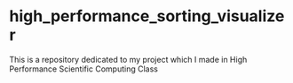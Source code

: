 # high_performance_sorting_visualizer
This is a repository dedicated to my project which I made in High Performance Scientific Computing Class
